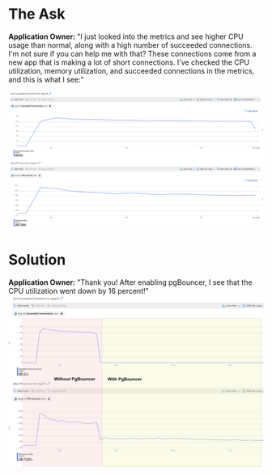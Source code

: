 # The Ask

**Application Owner:** "I just looked into the metrics and see higher CPU usage than normal, along with a high number of succeeded connections. I'm not sure if you can help me with that? These connections come from a new app that is making a lot of short connections. I've checked the CPU utilization, memory utilization, and succeeded connections in the metrics, and this is what I see:"

![Metrics Overview](../media/high-cpu-utilization.png)



















# Solution

**Application Owner:** "Thank you! After enabling pgBouncer, I see that the CPU utilization went down by 16 percent!"
![After redirecting connections through PgBouncer](../media/cpupgBouncer.png)
